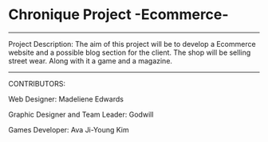 # Chronique Project -Ecommerce- 
_________________________________________
Project Description:
The aim of this project will be to develop a Ecommerce website and a possible blog section for the client. The shop will be selling street wear. Along with it a game and a magazine.  
_________________________________________
CONTRIBUTORS:

Web Designer: Madeliene Edwards

Graphic Designer and Team Leader: Godwill 

Games Developer: Ava Ji-Young Kim
